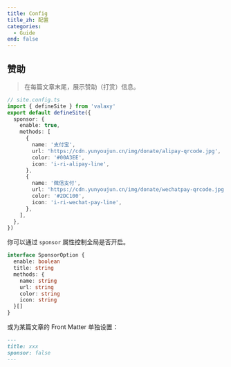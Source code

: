 ```yaml
---
title: Config
title_zh: 配置
categories:
  - Guide
end: false
---
```


## 赞助

> 在每篇文章末尾，展示赞助（打赏）信息。

```ts
// site.config.ts
import { defineSite } from 'valaxy'
export default defineSite({
  sponsor: {
    enable: true,
    methods: [
      {
        name: '支付宝',
        url: 'https://cdn.yunyoujun.cn/img/donate/alipay-qrcode.jpg',
        color: '#00A3EE',
        icon: 'i-ri-alipay-line',
      },
      {
        name: '微信支付',
        url: 'https://cdn.yunyoujun.cn/img/donate/wechatpay-qrcode.jpg',
        color: '#2DC100',
        icon: 'i-ri-wechat-pay-line',
      },
    ],
  },
})
```

你可以通过 `sponsor` 属性控制全局是否开启。

```ts
interface SponsorOption {
  enable: boolean
  title: string
  methods: {
    name: string
    url: string
    color: string
    icon: string
  }[]
}
```

或为某篇文章的 Front Matter 单独设置：

```md
---
title: xxx
sponsor: false
---
```
